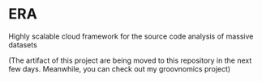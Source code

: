 ERA
===

Highly scalable cloud framework for the source code analysis of massive datasets


(The artifact of this project are being moved to this repository in the next few days. Meanwhile, you can check out my groovnomics project)
